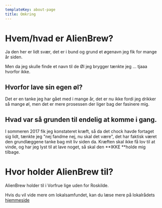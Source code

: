 ```yaml
---
templateKey: about-page
title: Omkring
---
```

# Hvem/hvad er AlienBrew?

Ja den her er lidt svær, det er i bund og grund et øgenavn jeg fik for mange år siden.

Men da jeg skulle finde et navn til de Øl jeg brygger tænkte jeg ... tjaaa hvorfor ikke.

## Hvorfor lave sin egen øl?

Det er en tanke jeg har gået med i mange år, det er nu ikke fordi jeg drikker så mange øl, men det er mere prosessen der liger bag der fasinere mig.

## Hvad var så grunden til endelig at komme i gang.

I sommeren 2017 fik jeg konstateret kræft, så da det chock havde fortaget sig lidt, tænkte jeg "nej fandme nej, nu skal det være", det har faktisk været den grundlæggene tanke bag mit liv siden da. Kræften skal ikke få lov til at vinde, og har jeg lyst til at lave noget, så skal den **IKKE **holde mig tilbage.

# Hvor holder AlienBrew til?

AlienBrew holder til i Vorfrue lige uden for Roskilde.

Hvis du vil vide mere om lokalsamfundet, kan du læse mere på lokalrådets [hjemmeside](http://vorfruelokalraad.dk)

### 

###
